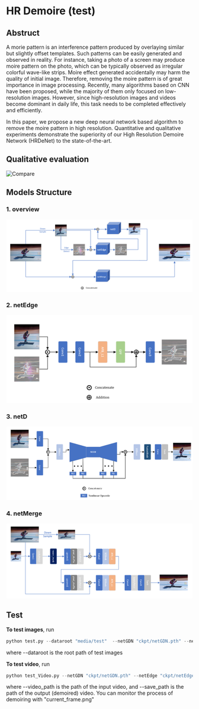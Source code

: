 # HR Demoire (test)
## Abstruct 
A morie pattern is an interference pattern produced by overlaying similar but slightly offset templates. Such patterns can be easily generated and observed in reality. For instance, taking a photo of a screen may produce moire pattern on the photo, which can be typically observed as irregular colorful wave-like strips. Moire effect generated accidentally may harm the quality of initial image. Therefore, removing the moire pattern is of great importance in image processing. Recently, many algorithms based on CNN have been proposed, while the majority of them only focused on low-resolution images. However, since high-resolution images and videos become dominant in daily life, this task needs to be completed effectively and efficiently.

In this paper, we propose a new deep neural network based algorithm to remove the moire pattern in high resolution. Quantitative and qualitative experiments demonstrate the superiority of our High Resolution Demoire Network (HRDeNet) to the state-of-the-art.



## Qualitative evaluation

![Compare](https://raw.githubusercontent.com/zlzq-duanzq/HR-Demoire-Test/main/web_image/Compare.png)

## Models Structure

### 1. overview
![overall](https://raw.githubusercontent.com/zlzq-duanzq/HR-Demoire-Test/main/web_image/overall%20model.png)

### 2. netEdge
![edge_model](https://raw.githubusercontent.com/zlzq-duanzq/HR-Demoire-Test/main/web_image/edge_model.png)

### 3. netD
![GDN_model](https://raw.githubusercontent.com/zlzq-duanzq/HR-Demoire-Test/main/web_image/GDN_model.png)

### 4. netMerge
![netMerge](https://raw.githubusercontent.com/zlzq-duanzq/HR-Demoire-Test/main/web_image/netMerge.png)

## Test
**To test images**, run

```python
python test.py --dataroot "media/test"  --netGDN "ckpt/netGDN.pth" --netEdge "ckpt/netEdge.pth" --netMerge "ckpt/netMerge.pth" --batchSize 1 --originalSize_h 1080 --originalSize_w 1920 --imageSize_h 1080 --imageSize_w 1920 --image_path "results" --write 1 --record "results.txt"
```

where --dataroot is the root path of test images



**To test video**, run

```python
python test_Video.py --netGDN "ckpt/netGDN.pth" --netEdge "ckpt/netEdge.pth" --netMerge "ckpt/netMerge.pth" --video_path "test_video.avi" --save_path "output_video.avi" --imageSize_h 1080 --imageSize_w 1920
```

where --video_path is the path of the input video, and --save_path is the path of the output (demoired) video. You can monitor the process of demoiring with "current_frame.png"

